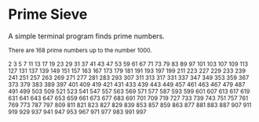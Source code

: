 # Prime Sieve

A simple terminal program finds prime numbers.

<sup>There are 168 prime numbers up to the number 1000.</sup>

<sup>2 3 5 7 11 13 17 19 23 29 31 37 41 43 47 53 59 61 67 71 73 79 83 89 97 101
103 107 109 113 127 131 137 139 149 151 157 163 167 173 179 181 191 193 197 199
211 223 227 229 233 239 241 251 257 263 269 271 277 281 283 293 307 311 313 317
331 337 347 349 353 359 367 373 379 383 389 397 401 409 419 421 431 433 439 443
449 457 461 463 467 479 487 491 499 503 509 521 523 541 547 557 563 569 571 577
587 593 599 601 607 613 617 619 631 641 643 647 653 659 661 673 677 683 691 701
709 719 727 733 739 743 751 757 761 769 773 787 797 809 811 821 823 827 829 839
853 857 859 863 877 881 883 887 907 911 919 929 937 941 947 953 967 971 977 983
991 997</sup>
